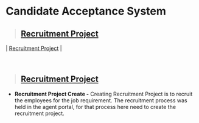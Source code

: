 # **Candidate Acceptance System**

> ## **[Recruitment Project](#candidate-acceptance-system)**

| [Recruitment Project]() |

<br>

> ## **[Recruitment Project](#recruitment-project)**

- **Recruitment Project Create -** Creating Recruitment Project is to recruit the employees for the job requirement. The recruitment process was held in the agent portal, for that process here need to create the recruitment project.